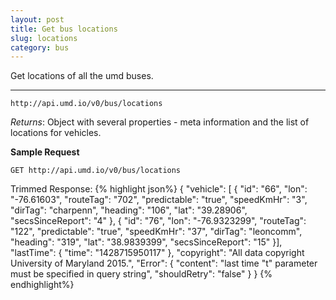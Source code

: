 ```yaml
---
layout: post
title: Get bus locations
slug: locations
category: bus
---
```


Get locations of all the umd buses. 

----

`http://api.umd.io/v0/bus/locations`

*Returns*: Object with several properties - meta information and the list of locations for vehicles.

<!-- EXAMPLE -->
**Sample Request**

`GET http://api.umd.io/v0/bus/locations`

Trimmed Response:
{% highlight json%}
{
"vehicle": [
{
"id": "66",
"lon": "-76.61603",
"routeTag": "702",
"predictable": "true",
"speedKmHr": "3",
"dirTag": "charpenn",
"heading": "106",
"lat": "39.28906",
"secsSinceReport": "4"
},
{
"id": "76",
"lon": "-76.9323299",
"routeTag": "122",
"predictable": "true",
"speedKmHr": "37",
"dirTag": "leoncomm",
"heading": "319",
"lat": "38.9839399",
"secsSinceReport": "15"
}],
"lastTime": {
"time": "1428715950117"
},
"copyright": "All data copyright University of Maryland 2015.",
"Error": {
"content": "last time \"t\" parameter must be specified in query string",
"shouldRetry": "false"
}
}
{% endhighlight%}

<!-- END -->